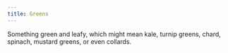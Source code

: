 ```yaml
---
title: Greens
---
```

Something green and leafy, which might mean
kale, turnip greens, chard, spinach, mustard
greens, or even collards.

